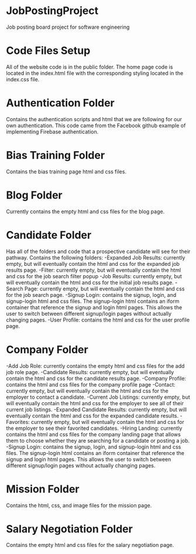 # JobPostingProject
Job posting board project for software engineering

# Code Files Setup
All of the website code is in the public folder. The home page code is located in the index.html file with the corresponding styling located in the index.css file.

# Authentication Folder
Contains the authentication scripts and html that we are following for our own authentication. This code came from the Facebook github example of implementing Firebase authentication.

# Bias Training Folder 
Contains the bias training page html and css files. 

# Blog Folder
Currently contains the empty html and css files for the blog page. 

# Candidate Folder
Has all of the folders and code that a prospective candidate will see for their pathway. Contains the following folders:
-Expanded Job Results: currently empty, but will eventually contain the html and css for the expanded job results page.
-Filter: currently empty, but will eventually contain the html and css for the job search filter popup
-Job Results: currently empty, but will eventually contain the html and css for the initial job results page.
-Search Page: currently empty, but will eventually contain the html and css for the job search page.
-Signup Login: contains the signup, login, and signup-login html and css files. The signup-login html contains an iform container that reference the signup and login html pages. This allows the user to switch between different signup/login pages without actually changing pages.
-User Profile: contains the html and css for the user profile page. 

# Company Folder
-Add Job Role: currently contains the empty html and css files for the add job role page.
-Candidate Results: currently empty, but will eventually contain the html and css for the candidate results page.
-Company Profile: contains the html and css files for the company profile page
-Contact: currently empty, but will eventually contain the html and css for the employer to contact a candidate.
-Current Job Listings: currently empty, but will eventually contain the html and css for the employer to see all of their current job listings.
-Expanded Candidate Results: currently empty, but will eventually contain the html and css for the expanded candidate results.
-Favorites: currently empty, but will eventually contain the html and css for the employer to see their favorited candidates.
-Hiring Landing: currently contains the html and css files for the company landing page that allows them to choose whether they are searching for a candidate or posting a job.
-Signup Login: contains the signup, login, and signup-login html and css files. The signup-login html contains an iform container that reference the signup and login html pages. This allows the user to switch between different signup/login pages without actually changing pages.

# Mission Folder
Contains the html, css, and image files for the mission page.

# Salary Negotiation Folder
Contains the empty html and css files for the salary negotiation page.